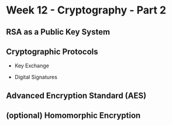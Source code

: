 # Week 12 - Cryptography - Part 2

## RSA as a Public Key System

## Cryptographic Protocols

- Key Exchange

- Digital Signatures

## Advanced Encryption Standard (AES)

## (optional) Homomorphic Encryption